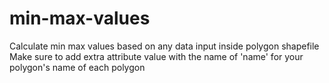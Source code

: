 # min-max-values
Calculate min max values based on any data input inside polygon shapefile
Make sure to add extra attribute value with the name of 'name' for your polygon's name of each polygon
